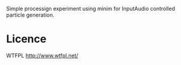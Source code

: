 Simple processign experiment using minim for InputAudio controlled particle generation.

# Licence
WTFPL
http://www.wtfpl.net/
